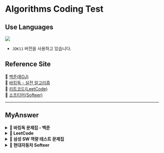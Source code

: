 # Algorithms Coding Test

## Use Languages

<img src="https://img.shields.io/badge/-Java-red?logo=Java&logoColor=white&style=flat-square"/></a>  
- `JDK11` 버전을 사용하고 있습니다.

## Reference Site

📝 [백준(BOJ)](https://www.acmicpc.net/) </br>
📝 [바킹독 - 실전 알고리즘](https://github.com/encrypted-def/basic-algo-lecture/tree/master) </br>
📝 [리트코드(LeetCode)](https://leetcode.com/problemset/) </br>
📝 [소프티어(Softeer)](https://softeer.ai/practice) </br>

---

## MyAnswer

<details><summary><b> 🚀 바킹독 문제집 - 백준</b></summary>
<div>
<blockquote>

|  번호  |                             주제                             |                                              진행도                                               |
|:----:|:----------------------------------------------------------:|:----------------------------------------------------------------------------------------------:|
| 0x05 |           [스택](src/baa_kingDog/stack/README.md)            |  ![100%](https://progress-bar.dev/6/?scale=8&title=progress&width=500&color=babaca&suffix=/8)  |
| 0x06 |            [큐](src/baa_kingDog/queue/README.md)            |  ![100%](https://progress-bar.dev/3/?scale=3&title=progress&width=500&color=babaca&suffix=/3)  |
| 0x07 |            [덱](src/baa_kingDog/deque/README.md)            |  ![100%](https://progress-bar.dev/3/?scale=4&title=progress&width=500&color=babaca&suffix=/4)  |
| 0x08 |                      스택의 활용(수식의 괄호 쌍)                      |  ![100%](https://progress-bar.dev/0/?scale=5&title=progress&width=500&color=babaca&suffix=/5)  |
| 0x09 |            [BFS](src/baa_kingDog/bfs/README.md)            | ![100%](https://progress-bar.dev/4/?scale=30&title=progress&width=500&color=babaca&suffix=/30) |
| 0x0B |         [재귀](src/baa_kingDog/recursion/README.md)          | ![100%](https://progress-bar.dev/4/?scale=10&title=progress&width=500&color=babaca&suffix=/10) |
| 0x0C |       [백트래킹](src/baa_kingDog/backtracking/README.md)       | ![100%](https://progress-bar.dev/8/?scale=20&title=progress&width=500&color=babaca&suffix=/20) |
| 0x0D |                           시뮬레이션                            | ![100%](https://progress-bar.dev/0/?scale=61&title=progress&width=500&color=babaca&suffix=/61) |
| 0x0E |                            정렬 I                            |  ![100%](https://progress-bar.dev/0/?scale=8&title=progress&width=500&color=babaca&suffix=/8)  |
| 0x0F |                           정렬 II                            |  ![100%](https://progress-bar.dev/0/?scale=9&title=progress&width=500&color=babaca&suffix=/9)  |
| 0x10 | [다이나믹 프로그래밍](src/baa_kingDog/dynamicProgramming/README.md) | ![100%](https://progress-bar.dev/1/?scale=44&title=progress&width=500&color=babaca&suffix=/44) |
| 0x11 |                            그리디                             | ![100%](https://progress-bar.dev/0/?scale=17&title=progress&width=500&color=babaca&suffix=/17) |
| 0x12 |                             수학                             | ![100%](https://progress-bar.dev/0/?scale=39&title=progress&width=500&color=babaca&suffix=/39) |
| 0x13 |                            이분탐색                            | ![100%](https://progress-bar.dev/0/?scale=21&title=progress&width=500&color=babaca&suffix=/21) |
| 0x14 |                           투 포인터                            | ![100%](https://progress-bar.dev/0/?scale=11&title=progress&width=500&color=babaca&suffix=/11) |
| 0x15 |                             해시                             | ![100%](https://progress-bar.dev/0/?scale=10&title=progress&width=500&color=babaca&suffix=/10) |
| 0x16 |                          이진 검색 트리                          |  ![100%](https://progress-bar.dev/0/?scale=7&title=progress&width=500&color=babaca&suffix=/7)  |
| 0x17 |                           우선순위 큐                           |  ![100%](https://progress-bar.dev/0/?scale=8&title=progress&width=500&color=babaca&suffix=/8)  |
</blockquote>
</div>
</details>

<details><summary><b> 🚀 LeetCode </b></summary>
<div>
<h3> Array </h3>
<blockquote>

|  번호  |                        주제                         | 난이도 |
|:----:|:-------------------------------------------------:|:---:|
| 0001 | [Two Sum](https://leetcode.com/problems/two-sum/) | `easy`|

</blockquote>

<h3> Linked List </h3>
<blockquote>

|  번호  |                                     주제                                      | 난이도 |
|:----:|:---------------------------------------------------------------------------:|:---:|
| 0206 | [Reverse a Linked List](https://leetcode.com/problems/reverse-linked-list/) | `easy`|

</blockquote>
</div>
</details>


<details><summary><b> 🚀 삼성 SW 역량 테스트 문제집</b></summary>
<div>
<blockquote>
  <ul>
    <li><a href='https://github.com/IToriginal/AlgorithmCT/blob/main/src/baekjoon/%EC%82%BC%EC%84%B1A%ED%98%95/%EC%8B%9C%ED%97%98%EA%B0%90%EB%8F%85_13458/Main.java'>BOJ13458 - 시험 감독</a> : 수학, 사칙연산</li>
    <li><a href='https://github.com/IToriginal/AlgorithmCT/blob/main/src/baekjoon/%EC%82%BC%EC%84%B1A%ED%98%95/%EC%A3%BC%EC%82%AC%EC%9C%84%EA%B5%B4%EB%A6%AC%EA%B8%B0_14499/Main.java'>BOJ14499 - 주사위 굴리기</a> : 구현, 시뮬레이션 </li>
    <li><a href='https://github.com/IToriginal/AlgorithmCT/blob/main/src/baekjoon/%EC%82%BC%EC%84%B1A%ED%98%95/%ED%87%B4%EC%82%AC_14501/Main.java'>BOJ14501 - 퇴사</a> : 백트래킹(Backtracking)</li>
  </ul>
</blockquote>
</div>
</details>

<details><summary><b> 🚀 현대자동차 Softeer </b></summary>
<div>
<blockquote>
  <ul>
    <li><a href='https://softeer.ai/practice/6283'>Level2 - 8단 변속기</a> : 구현</li>
    <li><a href='https://softeer.ai/practice/6280'>Level2 - 지도 자동 구축</a> : 구현</li>
    <li><a href='https://softeer.ai/practice/6282'>Level2 - 장애물 인식 프로그램</a> : BFS</li>
    <li><a href='https://softeer.ai/practice/6284'>Level2 - 바이러스</a> : 구현</li>
    <li><a href='https://softeer.ai/practice/6270'>Level2 - GBC</a> : 구현</li>
    <li><a href='https://softeer.ai/practice/6269'>Level2 - 비밀 메뉴</a> : 구현</li>
    <li><a href='https://softeer.ai/practice/6294'>Level3 - 성적평균</a> : 구현</li>
  </ul>
</blockquote>
</div>
</details>
